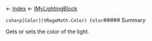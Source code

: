 ← [Index](Api-Index) ← [IMyLightingBlock](Sandbox.ModAPI.Ingame.IMyLightingBlock)

```csharp[Color](VRageMath.Color) Color```##### Summary

Gets or sets the color of the light.

